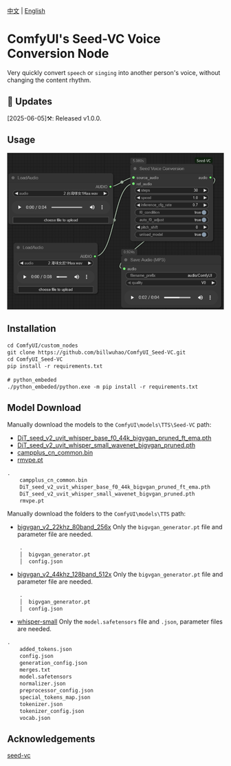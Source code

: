 [中文](README-CN.md) | [English](README.md) 

# ComfyUI's Seed-VC Voice Conversion Node

Very quickly convert `speech` or `singing` into another person's voice, without changing the content rhythm.

## 📣 Updates

[2025-06-05]⚒️: Released v1.0.0.

## Usage

![image](https://github.com/billwuhao/ComfyUI_Seed-VC/blob/main/images/2025-06-05_01-43-33.png)

## Installation

```
cd ComfyUI/custom_nodes
git clone https://github.com/billwuhao/ComfyUI_Seed-VC.git
cd ComfyUI_Seed-VC
pip install -r requirements.txt

# python_embeded
./python_embeded/python.exe -m pip install -r requirements.txt
```

## Model Download

Manually download the models to the `ComfyUI\models\TTS\Seed-VC` path:

- [DiT_seed_v2_uvit_whisper_base_f0_44k_bigvgan_pruned_ft_ema.pth](https://huggingface.co/Plachta/Seed-VC/blob/main/DiT_seed_v2_uvit_whisper_base_f0_44k_bigvgan_pruned_ft_ema.pth)
- [DiT_seed_v2_uvit_whisper_small_wavenet_bigvgan_pruned.pth](https://huggingface.co/Plachta/Seed-VC/blob/main/DiT_seed_v2_uvit_whisper_small_wavenet_bigvgan_pruned.pth)
- [campplus_cn_common.bin](https://huggingface.co/funasr/campplus/blob/main/campplus_cn_common.bin)
- [rmvpe.pt](https://huggingface.co/lj1995/VoiceConversionWebUI/blob/main/rmvpe.pt)

```
.
    campplus_cn_common.bin
    DiT_seed_v2_uvit_whisper_base_f0_44k_bigvgan_pruned_ft_ema.pth
    DiT_seed_v2_uvit_whisper_small_wavenet_bigvgan_pruned.pth
    rmvpe.pt
```

Manually download the folders to the `ComfyUI\models\TTS` path:

- [bigvgan_v2_22khz_80band_256x](https://huggingface.co/nvidia/bigvgan_v2_22khz_80band_256x/tree/main) Only the `bigvgan_generator.pt` file and parameter file are needed.

```
    .
    │  bigvgan_generator.pt
    │  config.json
```

- [bigvgan_v2_44khz_128band_512x](https://huggingface.co/nvidia/bigvgan_v2_44khz_128band_512x/tree/main) Only the `bigvgan_generator.pt` file and parameter file are needed.

```
    .
    │  bigvgan_generator.pt
    │  config.json
```

- [whisper-small](https://huggingface.co/openai/whisper-small/tree/main) Only the `model.safetensors` file and `.json`, parameter files are needed.

```
.
    added_tokens.json
    config.json
    generation_config.json
    merges.txt
    model.safetensors
    normalizer.json
    preprocessor_config.json
    special_tokens_map.json
    tokenizer.json
    tokenizer_config.json
    vocab.json
```

## Acknowledgements

[seed-vc](https://github.com/Plachtaa/seed-vc)